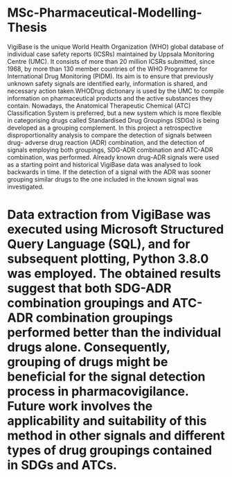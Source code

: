 # MSc-Pharmaceutical-Modelling-Thesis
VigiBase is the unique World Health Organization (WHO) global database of individual case safety reports (ICSRs) maintained by Uppsala Monitoring Centre (UMC). It consists of more than 20 million ICSRs submitted, since 1968, by more than 130 member countries of the WHO Programme for International Drug Monitoring (PIDM). Its aim is to ensure that previously unknown safety signals are identified early, information is shared, and necessary action taken.WHODrug dictionary is used by the UMC to compile information on pharmaceutical products and the active substances they contain. Nowadays, the Anatomical Therapeutic Chemical (ATC) Classification System is preferred, but a new system which is more flexible in categorising drugs called Standardised Drug Groupings (SDGs) is being developed as a grouping complement. In this project a retrospective disproportionality analysis to compare the detection of signals between drug- adverse drug reaction (ADR) combination, and the detection of signals employing both groupings, SDG-ADR combination and ATC-ADR combination, was performed. Already known drug-ADR signals were used as a starting point and historical VigiBase data was analysed to look backwards in time. If the detection of a signal with the ADR was sooner grouping similar drugs to the one included in the known signal was investigated. 
# Data extraction from VigiBase was executed using Microsoft Structured Query Language (SQL), and for subsequent plotting, Python 3.8.0 was employed. The obtained results suggest that both SDG-ADR combination groupings and ATC-ADR combination groupings performed better than the individual drugs alone. Consequently, grouping of drugs might be beneficial for the signal detection process in pharmacovigilance. Future work involves the applicability and suitability of this method in other signals and different types of drug groupings contained in SDGs and ATCs.
